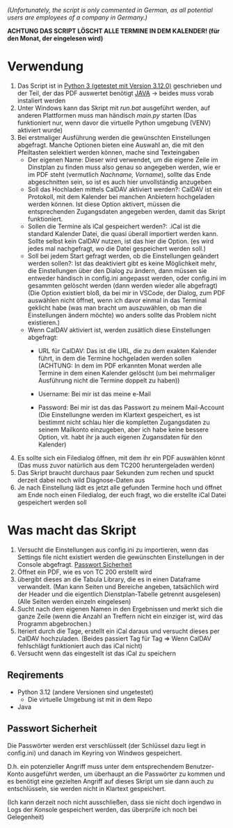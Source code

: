 _(Unfortunately, the script is only commented in German, as all potential users are employees of a company in Germany.)_


__ACHTUNG DAS SCRIPT LÖSCHT ALLE TERMINE IN DEM KALENDER! (für den Monat, der eingelesen wird)__

# Verwendung
1. Das Script ist in [Python 3 (getestet mit Version 3.12.0)](https://www.python.org/downloads/release/python-3126/) geschrieben und der Teil, der das PDF auswertet benötigt [JAVA](https://www.java.com/de/) -> beides muss vorab instaliert werden
3. Unter Windows kann das Skript mit _run.bat_ ausgeführt werden, auf anderen Plattformen muss man händisch _main.py_ starten (Das funktioniert nur, wenn davor die virtuelle Python umgebung (VENV) aktiviert wurde) 
3. Bei erstmaliger Ausführung werden die gewünschten Einstellungen abgefragt. Manche Optionen bieten eine Auswahl an, die mit den Pfeiltasten selektiert werden können, mache sind Texteingaben
    - Der eigenen Name: Dieser wird verwendet, um die eigene Zeile im Dinstplan zu finden muss also genau so angegeben werden, wie er im PDF steht (vermutlich _Nachname, Vorname_), sollte das Ende abgeschnitten sein, so ist es auch hier unvollständig anzugeben
    - Soll das Hochladen mittels CalDAV aktiviert werden?: CalDAV ist ein Protokoll, mit dem Kalender bei manchen Anbietern hochgeladen werden können. Ist diese Option aktivert, müssen die entsprechenden Zugangsdaten angegeben werden, damit das Skript funktioniert.
    - Sollen die Termine als iCal gespeichert werden?: .iCal ist die standard Kalender Datei, die quasi überall importiert werden kann. Sollte selbst kein CalDAV nutzen, ist das hier die Option. (es wird jedes mal nachgefragt, wo die Datei gespeichert werden soll.)
    - Soll bei jedem Start gefragt werden, ob die Einstellungen geändert werden sollen?: Ist das deaktiviert gibt es keine Möglichkeit mehr, die Einstellungen über den Dialog zu ändern, dann müssen sie entweder händisch in config.ini angepasst werden, oder config.ini im gesammten gelöscht werden (dann werden wieder alle abgefragt) (Die Option existiert bloß, da bei mir in VSCode, der Dialog, zum PDF auswählen nicht öffnet, wenn ich davor einmal in das Terminal geklicht habe (was man bracht um auszuwählen, ob man die Einstellungen ändern möchte) wo anders sollte das Problem nicht existieren.)
    - Wenn CalDAV aktiviert ist, werden zusätlich diese Einstellungen abgefragt:
        - URL für CalDAV: Das ist die URL, die zu dem exakten Kalender führt, in dem die Termine hochgeladen werden sollen (ACHTUNG: In dem im PDF erkannten Monat werden alle Termine in dem einen Kalender gelöscht (um bei mehrmaliger Ausführung nicht die Termine doppelt zu haben))
        - Username: Bei mir ist das meine e-Mail

        - Password: Bei mir ist das das Passwort zu meinem Mail-Account (Die Einstellungne werden im Klartext gespeichert, es ist bestimmt nicht schlau hier die kompletten Zugangsdaten zu seinem Mailkonto einzugeben, aber ich habe keine bessere Option, vlt. habt ihr ja auch eigenen Zugansdaten für den Kalender)
4. Es sollte sich ein Filedialog öffnen, mit dem ihr ein PDF auswählen könnt (Das muss zuvor natürlich aus dem TC200 heruntergeladen werden)
5. Das Skript braucht durchaus paar Sekunden zum rechen und spuckt derzeit dabei noch wild Diagnose-Daten aus
6. Je nach Einstellung lädt es jetzt alle gefunden Termine hoch und öffnet am Ende noch einen Filedialog, der euch fragt, wo die erstellte iCal Datei gespeichert werden soll


# Was macht das Skript
1. Versucht die Einstellungen aus config.ini zu importieren, wenn das Settings file nicht existiert werden die gewünschten Einstellungen in der Console abgefragt. [Passwort Sicherheit](#Passwort-Sicherheit)
2. Öffnet ein PDF, wie es von TC 200 erstellt wird
3. übergibt dieses an die Tabula Library, die es in einen Dataframe verwandelt. (Man kann Seiten und Bereiche angeben, tatsächlich wird der Header und die eigentlich Dienstplan-Tabelle getrennt ausgelesen) (Alle Seiten werden einzeln eingelesen)
4. Sucht nach dem eigenen Namen in den Ergebnissen und merkt sich die ganze Zeile (wenn die Anzahl an Treffern nicht ein einziger ist, wird das Programm abgebrochen.)
5. Iteriert durch die Tage, erstellt ein iCal daraus und versucht dieses per CalDAV hochzuladen. (Beides passiert Tag für Tag => Wenn CalDAV fehlschlägt funktioniert auch das iCal nicht)
6. Versucht wenn das eingestellt ist das iCal zu speichern

## Reqirements
- Python 3.12 (andere Versionen sind ungetestet)
    - Die virtuelle Umgebung ist mit in dem Repo
- Java

## Passwort Sicherheit
Die Passwörter werden erst verschlüsselt (der Schlüssel dazu liegt in config.ini) und danach im Keyring von Windwos gespeichert.

D.h. ein potenzieller Angriff muss unter dem entsprechendem Benutzer-Konto ausgeführt werden, um überhaupt an die Passwörter zu kommen und es benötigt eine gezielten Angriff auf dieses Skript um sie dann auch zu entschlüsseln, sie werden nicht in Klartext gespeichert.

(Ich kann derzeit noch nicht ausschließen, dass sie nicht doch irgendwo in Logs der Konsole gespeichert werden, das überprüfe ich noch bei Gelegenheit)